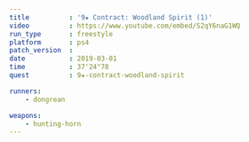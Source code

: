 ```yaml
---
title          : '9★ Contract: Woodland Spirit (1)'
video          : https://www.youtube.com/embed/S2qY6naG1WQ
run_type       : freestyle
platform       : ps4
patch_version  :
date           : 2019-03-01
time           : 37'24"78
quest          : 9★-contract-woodland-spirit

runners:
    - dongrean

weapons:
    - hunting-horn
---
```

